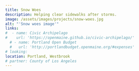 ```yaml
---
title: Snow Woes
description: Helping clear sidewalks after storms.
image: /assets/images/projects/snow-woes.jpg
alt: "'Snow woes image'"
links:
#  - name: Civic Archipelago
#    url: 'https://openmaine.github.io/civic-archipelago/'
  # - name: Portland Open Budget
  #   url: 'http://portlandbudget.openmaine.org/#expenses'
# looking:
location: Portland, Westbrook
# partner: County of Los Angeles
---
```

